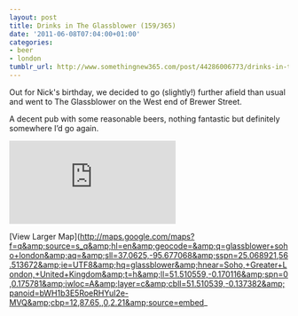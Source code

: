 ```yaml
---
layout: post
title: Drinks in The Glassblower (159/365)
date: '2011-06-08T07:04:00+01:00'
categories:
- beer
- london
tumblr_url: http://www.somethingnew365.com/post/44286006773/drinks-in-the-glassblower-159365
---
```

Out for Nick's birthday, we decided to go (slightly!) further afield than usual and went to The Glassblower on the West end of Brewer Street.

A decent pub with some reasonable beers, nothing fantastic but definitely somewhere I’d go again.

<iframe scrolling="no" class="google-map" src="http://maps.google.com/maps?f=q&amp;source=s_q&amp;hl=en&amp;geocode=&amp;q=glassblower+soho+london&amp;aq=&amp;sll=37.0625,-95.677068&amp;sspn=25.068921,56.513672&amp;ie=UTF8&amp;hq=glassblower&amp;hnear=Soho,+Greater+London,+United+Kingdom&amp;t=h&amp;ll=51.510559,-0.170116&amp;spn=0,0.175781&amp;iwloc=A&amp;layer=c&amp;cbll=51.510539,-0.137382&amp;panoid=bWH1b3E5RoeRHYuI2e-MVQ&amp;cbp=12,87.65,,0,2.21&amp;output=svembed" frameborder="0"></iframe>

[View Larger Map](http://maps.google.com/maps?f=q&amp;source=s_q&amp;hl=en&amp;geocode=&amp;q=glassblower+soho+london&amp;aq=&amp;sll=37.0625,-95.677068&amp;sspn=25.068921,56.513672&amp;ie=UTF8&amp;hq=glassblower&amp;hnear=Soho,+Greater+London,+United+Kingdom&amp;t=h&amp;ll=51.510559,-0.170116&amp;spn=0,0.175781&amp;iwloc=A&amp;layer=c&amp;cbll=51.510539,-0.137382&amp;panoid=bWH1b3E5RoeRHYuI2e-MVQ&amp;cbp=12,87.65,,0,2.21&amp;source=embed_


